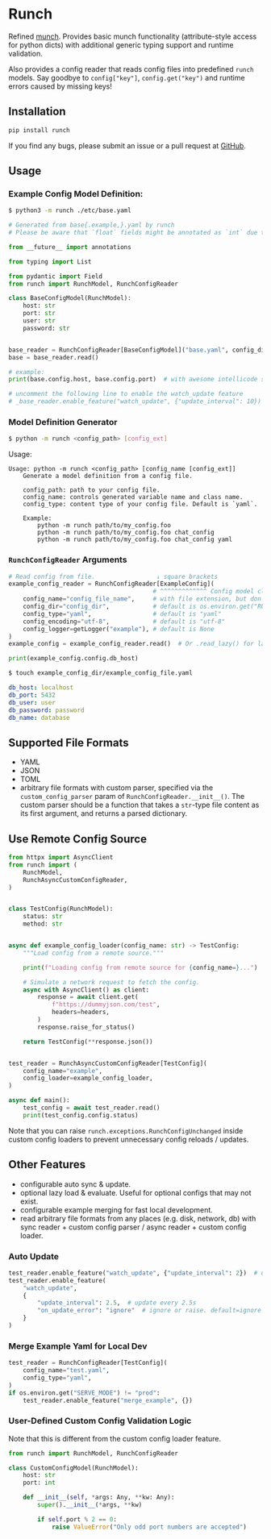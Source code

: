 # Runch

Refined [munch](https://github.com/Infinidat/munch). Provides basic munch functionality (attribute-style access for python dicts) with additional generic typing support and runtime validation.

Also provides a config reader that reads config files into predefined `runch` models. Say goodbye to `config["key"]`, `config.get("key")` and runtime errors caused by missing keys!

## Installation

```bash
pip install runch
```

If you find any bugs, please submit an issue or a pull request at [GitHub](https://github.com/XieJiSS/runch).

## Usage

### Example Config Model Definition:

```bash
$ python3 -m runch ./etc/base.yaml
```

```python
# Generated from base{.example,}.yaml by runch
# Please be aware that `float` fields might be annotated as `int` due to the lack of type info in the config.

from __future__ import annotations

from typing import List

from pydantic import Field
from runch import RunchModel, RunchConfigReader

class BaseConfigModel(RunchModel):
    host: str
    port: str
    user: str
    password: str


base_reader = RunchConfigReader[BaseConfigModel]("base.yaml", config_dir="./etc", config_type="yaml")
base = base_reader.read()

# example:
print(base.config.host, base.config.port)  # with awesome intellicode support & runtime validation!

# uncomment the following line to enable the watch_update feature
# _base_reader.enable_feature("watch_update", {"update_interval": 10})
```

### Model Definition Generator

```bash
$ python -m runch <config_path> [config_ext]
```

Usage:

```
Usage: python -m runch <config_path> [config_name [config_ext]]
    Generate a model definition from a config file.

    config_path: path to your config file.
    config_name: controls generated variable name and class name.
    config_type: content type of your config file. Default is `yaml`.

    Example:
        python -m runch path/to/my_config.foo
        python -m runch path/to/my_config.foo chat_config
        python -m runch path/to/my_config.foo chat_config yaml
```

### `RunchConfigReader` Arguments

```python
# Read config from file.                 ↓ square brackets
example_config_reader = RunchConfigReader[ExampleConfig](
                                        # ^^^^^^^^^^^^^ Config model class name
    config_name="config_file_name",     # with file extension, but don't include the ".example" part
    config_dir="config_dir",            # default is os.environ.get("RUNCH_CONFIG_DIR", "./etc")
    config_type="yaml",                 # default is "yaml"
    config_encoding="utf-8",            # default is "utf-8"
    config_logger=getLogger("example"), # default is None
)
example_config = example_config_reader.read()  # Or .read_lazy() for lazy loading

print(example_config.config.db_host)
```

```bash
$ touch example_config_dir/example_config_file.yaml
```

```yaml
db_host: localhost
db_port: 5432
db_user: user
db_password: password
db_name: database
```

## Supported File Formats

- YAML
- JSON
- TOML
- arbitrary file formats with custom parser, specified via the `custom_config_parser` param of `RunchConfigReader.__init__()`. The custom parser should be a function that takes a `str`-type file content as its first argument, and returns a parsed dictionary.

## Use Remote Config Source

```python
from httpx import AsyncClient
from runch import (
    RunchModel,
    RunchAsyncCustomConfigReader,
)


class TestConfig(RunchModel):
    status: str
    method: str


async def example_config_loader(config_name: str) -> TestConfig:
    """Load config from a remote source."""

    print(f"Loading config from remote source for {config_name=}...")

    # Simulate a network request to fetch the config.
    async with AsyncClient() as client:
        response = await client.get(
            f"https://dummyjson.com/test",
            headers=headers,
        )
        response.raise_for_status()

    return TestConfig(**response.json())


test_reader = RunchAsyncCustomConfigReader[TestConfig](
    config_name="example",
    config_loader=example_config_loader,
)

async def main():
    test_config = await test_reader.read()
    print(test_config.config.status)
```

Note that you can raise `runch.exceptions.RunchConfigUnchanged` inside custom config loaders to prevent unnecessary config reloads / updates.

## Other Features

- configurable auto sync & update.
- optional lazy load & evaluate. Useful for optional configs that may not exist.
- configurable example merging for fast local development.
- read arbitrary file formats from any places (e.g. disk, network, db) with sync reader + custom config parser / async reader + custom config loader.

### Auto Update

```python
test_reader.enable_feature("watch_update", {"update_interval": 2})  # update every 2s
test_reader.enable_feature(
    "watch_update",
    {
        "update_interval": 2.5,  # update every 2.5s
        "on_update_error": "ignore"  # ignore or raise. default=ignore
    }
)
```

### Merge Example Yaml for Local Dev

```python
test_reader = RunchConfigReader[TestConfig](
    config_name="test.yaml",
    config_type="yaml",
)
if os.environ.get("SERVE_MODE") != "prod":
    test_reader.enable_feature("merge_example", {})
```

### User-Defined Custom Config Validation Logic

Note that this is different from the custom config loader feature.

```python
from runch import RunchModel, RunchConfigReader

class CustomConfigModel(RunchModel):
    host: str
    port: int

    def __init__(self, *args: Any, **kw: Any):
        super().__init__(*args, **kw)

        if self.port % 2 == 0:
            raise ValueError("Only odd port numbers are accepted")
```

